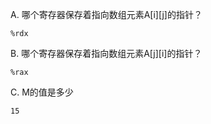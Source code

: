 A. 哪个寄存器保存着指向数组元素A[i][j]的指针？
    
```
%rdx
```

B. 哪个寄存器保存着指向数组元素A[j][i]的指针？

```
%rax
```

C. M的值是多少

```
15
```